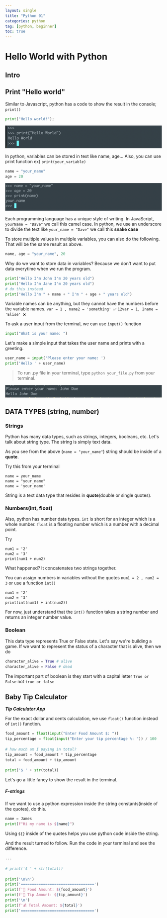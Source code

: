 ```yaml
---
layout: single
title: "Python 01"
categories: python
tag: [python, beginner]
toc: true
---
```


# Hello World with Python

## Intro

## Print "Hello world"

Similar to Javascript, python has a code to show the result in the console; `print()`

```python
print("Hello world!");
```

![Alt text](</images/2023-02-27-python_01/Screen Shot 2023-02-27 at 4.34.03 PM.png>)

In python, variables can be stored in text like name, age... Also, you can use print function ex) `print(your_variable)`

```python
name = "your_name"
age = 20
```

![Alt text](</images/2023-02-27-python_01/Screen Shot 2023-02-27 at 4.42.04 PM.png>)

Each programming language has a unique style of writing. In JavaScript, `yourName = "Dave"` we call this camel case. In python, we use an underscore to divide the text like `your_name = "Dave"`
we call this **snake case**

To store multiple values in multiple variables, you can also do the following. That will be the same result as above.

```python
name, age = "your_name", 20
```

Why do we want to store data in variables? Because we don't want to put data everytime when we run the program.

```python
print("Hello I'm John I'm 20 years old")
print("Hello I'm Jane I'm 20 years old")
# do this instead
print("Hello I'm " + name + " I'm " + age + " years old")
```

Variable names can be anything, but they cannot have the numbers before the variable names.
`var = 1 , name2 = 'something' ✅`
`12var = 1, 2name = 'Elise' ❌`

To ask a user input from the terminal, we can use `input()` function

```python
input("What is your name: ")
```

Let's make a simple input that takes the user name and prints with a greeting.

```python
user_name = input('Please enter your name: ')
print('Hello ' + user_name)
```

> To run .py file in your terminal, type `python your_file.py` from your terminal.

![Alt text](</images/2023-02-27-python_01/Screen Shot 2023-02-27 at 5.06.22 PM.png>)

## DATA TYPES (string, number)

### Strings

Python has many data types, such as strings, integers, booleans, etc. Let's talk about string type. The string is simply text data.

As you see from the above (`name = "your_name"`) string should be inside of a **quote**.

Try this from your terminal

```
name = your_name
name = "your_name"
name = 'your_name'
```

String is a text data type that resides in **quote**(double or single quotes).

### Numbers(int, float)

Also, python has number data types.
`int` is short for an integer which is a whole number.
`float` is a floating number which is a number with a decimal point.

Try

```
num1 = '2'
num2 = '3'
print(num1 + num2)
```

What happened? It concatenates two strings together.

You can assign numbers in variables without the quotes `num1 = 2 , num2 = 3` or use a function `int()`

```
num1 = '2'
num2 = '3'
print(int(num1) + int(num2))
```

For now, just understand that the `int()` function takes a string number and returns an integer number value.

### Boolean

This data type represents True or False state.
Let's say we're building a game. If we want to represent the status of a character that is alive, then we do

```python
character_alive = True # alive
character_alive = False # dead
```

The important part of boolean is they start with a capital letter `True or False` not `true or false`

## Baby Tip Calculator

**_Tip Calculator App_**

For the exact dollar and cents calculation, we use `float()` function instead of `int()` function.

```python
food_amount = float(input("Enter Food Amount $: "))
tip_percentage = float(input("Enter your tip percentage %: ")) / 100

# how much am I paying in total?
tip_amount = food_amount * tip_percentage
total = food_amount + tip_amount

print('$ ' + str(total))
```

Let's go a little fancy to show the result in the terminal.

##### F-strings

If we want to use a python expression inside the string constants(inside of the quotes), do this.

```python
name = James
print(f"Hi my name is ${name}")
```

Using `${}` inside of the quotes helps you use python code inside the string.

And the result turned to follow.
Run the code in your terminal and see the difference.

```python
...

# print('$ ' + str(total))

print('\n\n')
print('=================================')
print(f'🍗 Food Amount: ${food_amount}')
print(f'💸 Tip Amount: ${tip_amount}')
print('\n')
print(f'💰 Total Amount: ${total}')
print('=================================')
```
